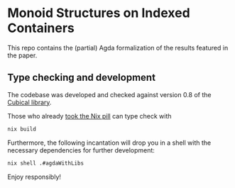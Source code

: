 # Monoid Structures on Indexed Containers

This repo contains the (partial) Agda formalization of the results featured in the paper.

## Type checking and development

The codebase was developed and checked against version 0.8 of the [Cubical library](https://github.com/agda/cubical).

Those who already [took the Nix pill](https://nixos.org/) can type check with

```bash
nix build
```

Furthermore, the following incantation will drop you in a shell with the necessary dependencies for further development:

```bash
nix shell .#agdaWithLibs
```

Enjoy responsibly!
